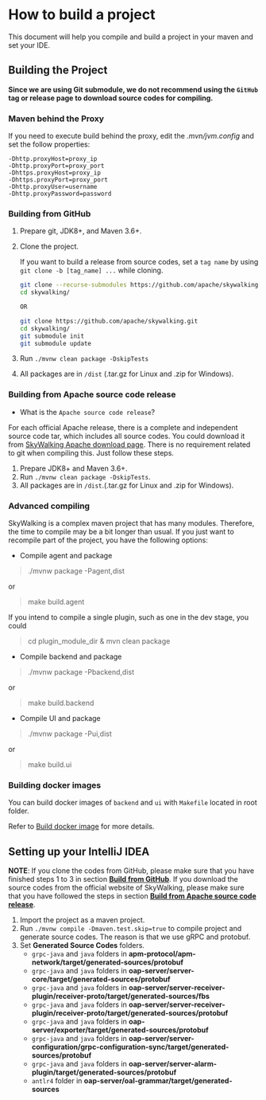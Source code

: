 # How to build a project
This document will help you compile and build a project in your maven and set your IDE.

## Building the Project
**Since we are using Git submodule, we do not recommend using the `GitHub` tag or release page to download source codes for compiling.**

### Maven behind the Proxy
If you need to execute build behind the proxy, edit the *.mvn/jvm.config* and set the follow properties:
```properties
-Dhttp.proxyHost=proxy_ip
-Dhttp.proxyPort=proxy_port
-Dhttps.proxyHost=proxy_ip
-Dhttps.proxyPort=proxy_port 
-Dhttp.proxyUser=username
-Dhttp.proxyPassword=password
```

### Building from GitHub
1. Prepare git, JDK8+, and Maven 3.6+.
1. Clone the project.

    If you want to build a release from source codes, set a `tag name` by using `git clone -b [tag_name] ...` while cloning.
    
    ```bash
    git clone --recurse-submodules https://github.com/apache/skywalking.git
    cd skywalking/
    
    OR
    
    git clone https://github.com/apache/skywalking.git
    cd skywalking/
    git submodule init
    git submodule update
    ```
   
1. Run `./mvnw clean package -DskipTests`
1. All packages are in `/dist` (.tar.gz for Linux and .zip for Windows).

### Building from Apache source code release
- What is the `Apache source code release`?

For each official Apache release, there is a complete and independent source code tar, which includes all source codes. You could download it from [SkyWalking Apache download page](http://skywalking.apache.org/downloads/). There is no requirement related to git when compiling this. Just follow these steps.

1. Prepare JDK8+ and Maven 3.6+.
1. Run `./mvnw clean package -DskipTests`.
1. All packages are in `/dist`.(.tar.gz for Linux and .zip for Windows).

### Advanced compiling
SkyWalking is a complex maven project that has many modules. Therefore, the time to compile may be a bit longer than usual.
If you just want to recompile part of the project, you have the following options:
- Compile agent and package
>  ./mvnw package -Pagent,dist

or

> make build.agent

If you intend to compile a single plugin, such as one in the dev stage, you could
>  cd plugin_module_dir & mvn clean package

- Compile backend and package
>  ./mvnw package -Pbackend,dist

or

> make build.backend

- Compile UI and package
>  ./mvnw package -Pui,dist

or

> make build.ui


### Building docker images
You can build docker images of `backend` and `ui` with `Makefile` located in root folder.

Refer to [Build docker image](../../../docker) for more details.

## Setting up your IntelliJ IDEA
**NOTE**: If you clone the codes from GitHub, please make sure that you have finished steps 1 to 3 in section **[Build from GitHub](#build-from-github)**. If you download the source codes from the official website of SkyWalking, please make sure that you have followed the steps in section **[Build from Apache source code release](#build-from-apache-source-code-release)**.

1. Import the project as a maven project.
1. Run `./mvnw compile -Dmaven.test.skip=true` to compile project and generate source codes. The reason is that we use gRPC and protobuf.
1. Set **Generated Source Codes** folders.
    * `grpc-java` and `java` folders in **apm-protocol/apm-network/target/generated-sources/protobuf**
    * `grpc-java` and `java` folders in **oap-server/server-core/target/generated-sources/protobuf**
    * `grpc-java` and `java` folders in **oap-server/server-receiver-plugin/receiver-proto/target/generated-sources/fbs**
    * `grpc-java` and `java` folders in **oap-server/server-receiver-plugin/receiver-proto/target/generated-sources/protobuf**
    * `grpc-java` and `java` folders in **oap-server/exporter/target/generated-sources/protobuf**
    * `grpc-java` and `java` folders in **oap-server/server-configuration/grpc-configuration-sync/target/generated-sources/protobuf**
    * `grpc-java` and `java` folders in **oap-server/server-alarm-plugin/target/generated-sources/protobuf**
    * `antlr4` folder in **oap-server/oal-grammar/target/generated-sources**
